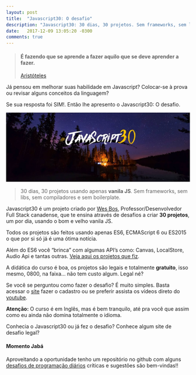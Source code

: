 ```yaml
---
layout: post
title:  "Javascript30: O desafio"
description: "Javascript30: 30 dias, 30 projetos. Sem frameworks, sem libs, sem compiladores e sem boilerplate"
date:   2017-12-09 13:05:20 -0300
comments: true
---
```


> #### É fazendo que se aprende a fazer aquilo que se deve aprender a fazer.
> [Aristóteles](https://pt.wikipedia.org/wiki/Arist%C3%B3teles)

Já pensou em melhorar suas habilidade em Javascript? Colocar-se à prova ou revisar alguns conceitos da linguagem? 

Se sua resposta foi SIM!. Então lhe apresento o Javascript30: O desafio.

![Logo Javascript30](/assets/img/posts/javascript30-the-challenge.jpg)

> 30 dias, 30 projetos usando apenas __vanila JS__. Sem frameworks, sem libs, sem compiladores e sem boilerplate.

Javascript30 é um projeto criado por [Wes Bos](http://wesbos.com), Professor/Desenvolvedor Full Stack canadense, que te ensina através de desafios a criar __30 projetos__, um por dia, usando o bom e velho vanila JS.

Todos os projetos são feitos usando apenas ES6, ECMAScript 6 ou ES2015 o que por si só já é uma ótima notícia. 

Além do ES6 você “brinca” com algumas API’s como: Canvas, LocalStore, Audio Api e tantas outras. [Veja aqui os projetos que fiz](https://codepen.io/collection/AZLQEe/).

A didática do curso é boa, os projetos são legais e totalmente __gratuito__, isso mesmo, 0800, na faixa… não tem custo algum. Legal né? 

Se você se perguntou como fazer o desafio? É muito simples. Basta acessar o [site](https://javascript30.com) fazer o cadastro ou se preferir assista os vídeos direto do [youtube](https://www.youtube.com/watch?v=VuN8qwZoego&list=PLu8EoSxDXHP6CGK4YVJhL_VWetA865GOH).

__Atenção:__ O curso é em Inglês, mas é bem tranquilo, até pra você que assim como eu ainda não domina totalmente o idioma.

Conhecia o Javascript30 ou já fez o desafio? Conhece algum site de desafio legal?

#### Momento Jabá

Aproveitando a oportunidade tenho um repositório no github com alguns [desafios de programação diários](https://github.com/AlexsandroSA/daily-programming-challeng) críticas e sugestões são bem-vindas!!
